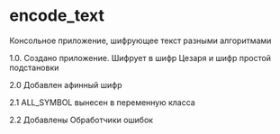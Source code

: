 # encode_text
Консольное приложение, шифрующее текст разными алгоритмами 

1.0. 
Создано приложение. Шифрует в шифр Цезаря и шифр простой подстановки

2.0
Добавлен афинный шифр

2.1 
ALL_SYMBOL вынесен в переменную класса 

2.2 
Добавлены Обработчики ошибок 